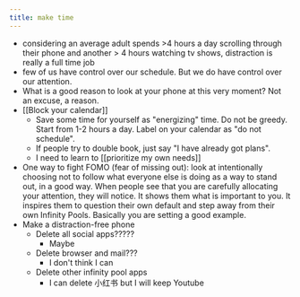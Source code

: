 ```yaml
---
title: make time
---
```


- considering an average adult spends >4 hours a day scrolling through their phone and another > 4 hours watching tv shows, distraction is really a full time job
- few of us have control over our schedule. But we do have control over our attention.
- What is a good reason to look at your phone at this very moment? Not an excuse, a reason.
- [[Block your calendar]]
	- Save some time for yourself as "energizing" time. Do not be greedy. Start from 1-2 hours a day. Label on your calendar as "do not schedule".
	- If people try to double book, just say "I have already got plans".
	- I need to learn to [[prioritize my own needs]]
- One way to fight FOMO (fear of missing out): look at intentionally choosing not to follow what everyone else is doing as a way to stand out, in a good way. When people see that you are carefully allocating your attention, they will notice. It shows them what is important to you. It inspires them to question their own default and step away from their own Infinity Pools. Basically you are setting a good example.
- Make a distraction-free phone
	- Delete all social apps?????
		- Maybe
	- Delete browser and mail???
		- I don't think I can
	- Delete other infinity pool apps
		- I can delete 小红书 but I will keep Youtube